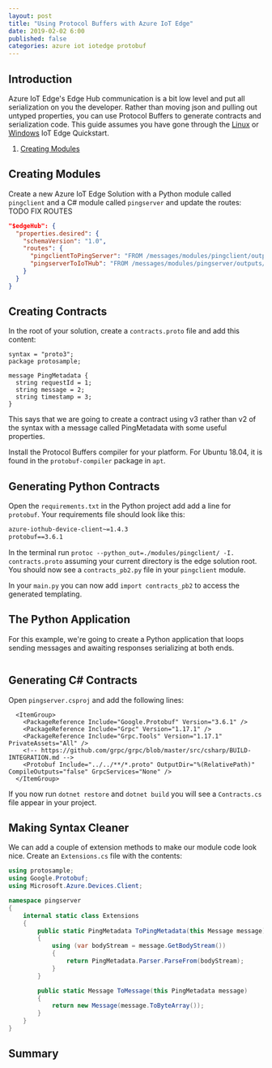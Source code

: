 ```yaml
---
layout: post
title: "Using Protocol Buffers with Azure IoT Edge"
date: 2019-02-02 6:00
published: false
categories: azure iot iotedge protobuf
---
```

## Introduction

Azure IoT Edge's Edge Hub communication is a bit low level and put all serialization on you the developer. Rather than moving json and pulling out untyped properties, you can use Protocol Buffers to generate contracts and serialization code. This guide assumes you have gone through the [Linux](https://docs.microsoft.com/en-us/azure/iot-edge/quickstart-linux) or [Windows](https://docs.microsoft.com/en-us/azure/iot-edge/quickstart) IoT Edge Quickstart.

1. [Creating Modules](#creating-modules)


## Creating Modules

Create a new Azure IoT Edge Solution with a Python module called `pingclient` and a C# module called `pingserver` and update the routes:
TODO FIX ROUTES
```json
"$edgeHub": {
  "properties.desired": {
    "schemaVersion": "1.0",
    "routes": {
      "pingclientToPingServer": "FROM /messages/modules/pingclient/outputs/* INTO $upstream",
      "pingserverToIoTHub": "FROM /messages/modules/pingserver/outputs/* INTO $upstream"
    }
  }
}
```

## Creating Contracts

In the root of your solution, create a `contracts.proto` file and add this content:

```
syntax = "proto3";
package protosample;

message PingMetadata {
  string requestId = 1;
  string message = 2;
  string timestamp = 3;
}
```

This says that we are going to create a contract using v3 rather than v2 of the syntax with a message called PingMetadata with some useful properties.

Install the Protocol Buffers compiler for your platform. For Ubuntu 18.04, it is found in the `protobuf-compiler` package in `apt`.

## Generating Python Contracts

Open the `requirements.txt` in the Python project add add a line for `protobuf`. Your requirements file should look like this:

```txt
azure-iothub-device-client~=1.4.3
protobuf==3.6.1
```

In the terminal run  `protoc --python_out=./modules/pingclient/ -I. contracts.proto` assuming your current directory is the edge solution root. You should now see a `contracts_pb2.py` file in your `pingclient` module.

In your `main.py` you can now add `import contracts_pb2` to access the generated templating.


## The Python Application

 For this example, we're going to create a Python application that loops sending messages and awaiting responses serializing at both ends.

```python
```

## Generating C# Contracts

Open `pingserver.csproj` and add the following lines:

```csproj
  <ItemGroup>
    <PackageReference Include="Google.Protobuf" Version="3.6.1" />
    <PackageReference Include="Grpc" Version="1.17.1" />
    <PackageReference Include="Grpc.Tools" Version="1.17.1" PrivateAssets="All" />
    <!-- https://github.com/grpc/grpc/blob/master/src/csharp/BUILD-INTEGRATION.md -->
    <Protobuf Include="../../**/*.proto" OutputDir="%(RelativePath)" CompileOutputs="false" GrpcServices="None" />
  </ItemGroup>
```

If you now run `dotnet restore` and `dotnet build` you will see a `Contracts.cs` file appear in your project.

## Making Syntax Cleaner

We can add a couple of extension methods to make our module code look nice. Create an `Extensions.cs` file with the contents:

```cs
using protosample;
using Google.Protobuf;
using Microsoft.Azure.Devices.Client;

namespace pingserver
{
    internal static class Extensions
    {
        public static PingMetadata ToPingMetadata(this Message message)
        {
            using (var bodyStream = message.GetBodyStream())
            {
                return PingMetadata.Parser.ParseFrom(bodyStream);
            }
        }

        public static Message ToMessage(this PingMetadata message)
        {
            return new Message(message.ToByteArray());
        }
    }
}
```

## Summary

